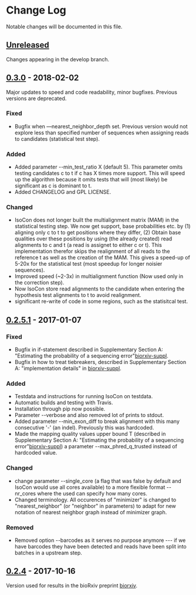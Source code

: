 # Change Log
Notable changes will be documented in this file.



## [Unreleased]
Changes appearing in the develop branch.



## [0.3.0] - 2018-02-02

Major updates to speed and code readability, minor bugfixes. Previous versions are deprecated. 

### Fixed
- Bugfix when —nearest_neighbor_depth set. Previous version would not explore less than specified number of sequences when assigning reads to candidates (statistical test step).

### Added
- Added parameter --min_test_ratio X (default 5). This parameter omits testing candidates c to t if c has X times more support. This will speed up the algorithm because it omits tests that will (most likely) be significant as c is dominant to t.
- Added CHANGELOG and GPL LICENSE.

### Changed
- IsoCon does not longer built the multialignment matrix (MAM) in the statistical testing step. We now get support, base probabilities etc. by (1) aligning only c to t to get positions where they differ, (2) Obtain base qualities over these positions by using (the already created) read alignments to c and t (a read is assignet to either c or t). This implementation therefor skips the realignment of all reads to the reference t as well as the creation of the MAM. This gives a speed-up of 5-20x for the statistical test (most speedup for longer noisier sequences).
- Improved speed (~2-3x) in multialignment function (Now used only in the correction step).
- Now IsoCon store read alignments to the candidate when entering the hypothesis test alignments to t to avoid realignment.
- significant re-write of code in some regions, such as the statisitcal test.



## [0.2.5.1] - 2017-01-07

### Fixed
- Bugfix in if-statement described in Supplementary Section A: "Estimating the probability of a sequencing error"[biorxiv-suppl].
- Bugfix in how to treat tiebreakers, described in Supplementary Section A: "implementation details" in [biorxiv-suppl]. 

### Added
- Testdata and instructions for running IsoCon on testdata.
- Automatic builds and testing with Travis.
- Installation through pip now possible.
- Parameter --verbose and also removed lot of prints to stdout.
- Added parameter --min_exon_diff to break alignment with this many consecutive '-' (an indel). Previously this was hardcoded.
- Made the mapping quality values upper bound T (described in Supplementary Section A: "Estimating the probability of a sequencing error"[biorxiv-suppl]) a parameter --max_phred_q_trusted instead of hardcoded value.

### Changed
- change parameter --single_core (a flag that was false by default and IsoCon would use all cores available) to a more flexible format --nr_cores where the used can specify how many cores.
- Changed terminology. All occurences of "minimizer" is changed to "nearest_neighbor" (or "neighbor" in parameters) to adapt for new notation of nearest neighbor graph instead of minimizer graph.


### Removed
- Removed option --barcodes as it serves no purpose anymore --- if we have barcodes they have been detected and reads have been split into batches in a upstream step.



## [0.2.4] - 2017-10-16
Version used for results in the bioRxiv preprint [biorxiv].





[biorxiv-suppl]: https://www.biorxiv.org/content/biorxiv/suppl/2018/01/10/246066.DC1/246066-1.pdf
[biorxiv]: https://www.biorxiv.org/content/early/2018/01/10/246066

[Unreleased]: https://github.com/ksahlin/IsoCon/tree/develop
[0.2.4]:   https://github.com/ksahlin/IsoCon/tree/85eb122cba106b7f747bd1dafaf7f232a16b52e9
[0.2.5.1]: https://github.com/ksahlin/IsoCon/tree/d4567f3f0d85a31aa406f20ef51558d4f8a8c4e0
[0.3.0]: https://github.com/ksahlin/IsoCon